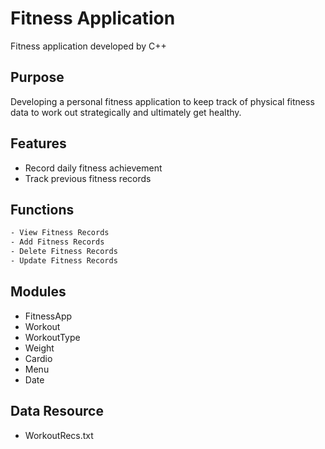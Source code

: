 # Fitness Application
Fitness application developed by C++

## Purpose
Developing a personal fitness application to keep track of physical fitness data to work out strategically and ultimately get healthy.

## Features
- Record daily fitness achievement
- Track previous fitness records

## Functions
```bash 
- View Fitness Records
- Add Fitness Records
- Delete Fitness Records
- Update Fitness Records
```

## Modules
- FitnessApp
- Workout
- WorkoutType
- Weight
- Cardio
- Menu
- Date

## Data Resource
- WorkoutRecs.txt
